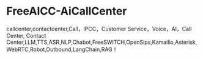 # FreeAICC-AiCallCenter
callcenter,contactcenter,Call，IPCC，Customer Service，Voice，AI，Call Center, Contact Center,LLM,TTS,ASR,NLP,Chabot,FreeSWITCH,OpenSips,Kamailio,Asterisk,WebRTC,Robot,Outbound,LangChain,RAG！
